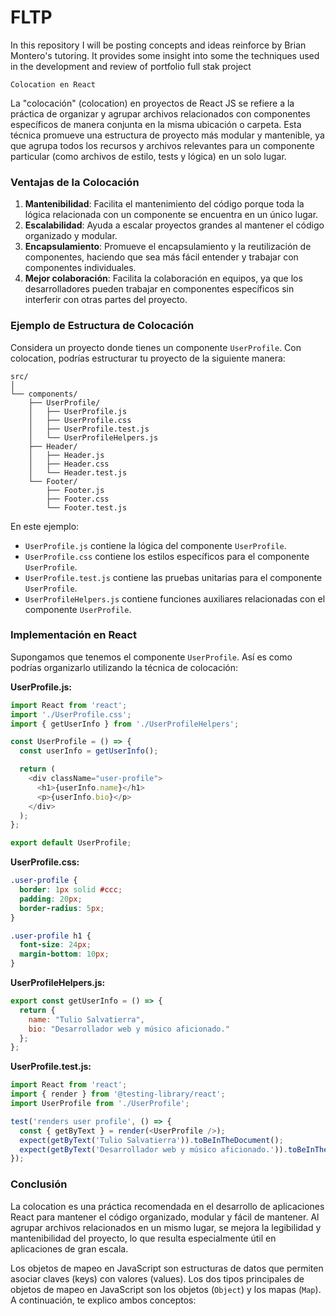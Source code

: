 # FLTP


In this repository I will be posting concepts and ideas reinforce by Brian Montero's tutoring. It provides some insight into some the techniques used in the development and review of portfolio full stak project



    Colocation en React

La "colocación" (colocation) en proyectos de React JS se refiere a la práctica de organizar y agrupar archivos relacionados con componentes específicos de manera conjunta en la misma ubicación o carpeta. Esta técnica promueve una estructura de proyecto más modular y mantenible, ya que agrupa todos los recursos y archivos relevantes para un componente particular (como archivos de estilo, tests y lógica) en un solo lugar.

### Ventajas de la Colocación

1. **Mantenibilidad**: Facilita el mantenimiento del código porque toda la lógica relacionada con un componente se encuentra en un único lugar.
2. **Escalabilidad**: Ayuda a escalar proyectos grandes al mantener el código organizado y modular.
3. **Encapsulamiento**: Promueve el encapsulamiento y la reutilización de componentes, haciendo que sea más fácil entender y trabajar con componentes individuales.
4. **Mejor colaboración**: Facilita la colaboración en equipos, ya que los desarrolladores pueden trabajar en componentes específicos sin interferir con otras partes del proyecto.

### Ejemplo de Estructura de Colocación

Considera un proyecto donde tienes un componente `UserProfile`. Con colocation, podrías estructurar tu proyecto de la siguiente manera:

```
src/
│
└── components/
    ├── UserProfile/
    │   ├── UserProfile.js
    │   ├── UserProfile.css
    │   ├── UserProfile.test.js
    │   └── UserProfileHelpers.js
    ├── Header/
    │   ├── Header.js
    │   ├── Header.css
    │   └── Header.test.js
    └── Footer/
        ├── Footer.js
        ├── Footer.css
        └── Footer.test.js
```

En este ejemplo:
- `UserProfile.js` contiene la lógica del componente `UserProfile`.
- `UserProfile.css` contiene los estilos específicos para el componente `UserProfile`.
- `UserProfile.test.js` contiene las pruebas unitarias para el componente `UserProfile`.
- `UserProfileHelpers.js` contiene funciones auxiliares relacionadas con el componente `UserProfile`.

### Implementación en React

Supongamos que tenemos el componente `UserProfile`. Así es como podrías organizarlo utilizando la técnica de colocación:

**UserProfile.js:**
```javascript
import React from 'react';
import './UserProfile.css';
import { getUserInfo } from './UserProfileHelpers';

const UserProfile = () => {
  const userInfo = getUserInfo();

  return (
    <div className="user-profile">
      <h1>{userInfo.name}</h1>
      <p>{userInfo.bio}</p>
    </div>
  );
};

export default UserProfile;
```

**UserProfile.css:**
```css
.user-profile {
  border: 1px solid #ccc;
  padding: 20px;
  border-radius: 5px;
}

.user-profile h1 {
  font-size: 24px;
  margin-bottom: 10px;
}
```

**UserProfileHelpers.js:**
```javascript
export const getUserInfo = () => {
  return {
    name: "Tulio Salvatierra",
    bio: "Desarrollador web y músico aficionado."
  };
};
```

**UserProfile.test.js:**
```javascript
import React from 'react';
import { render } from '@testing-library/react';
import UserProfile from './UserProfile';

test('renders user profile', () => {
  const { getByText } = render(<UserProfile />);
  expect(getByText('Tulio Salvatierra')).toBeInTheDocument();
  expect(getByText('Desarrollador web y músico aficionado.')).toBeInTheDocument();
});
```

### Conclusión

La colocation es una práctica recomendada en el desarrollo de aplicaciones React para mantener el código organizado, modular y fácil de mantener. Al agrupar archivos relacionados en un mismo lugar, se mejora la legibilidad y mantenibilidad del proyecto, lo que resulta especialmente útil en aplicaciones de gran escala.

Los objetos de mapeo en JavaScript son estructuras de datos que permiten asociar claves (keys) con valores (values). Los dos tipos principales de objetos de mapeo en JavaScript son los objetos (`Object`) y los mapas (`Map`). A continuación, te explico ambos conceptos:


